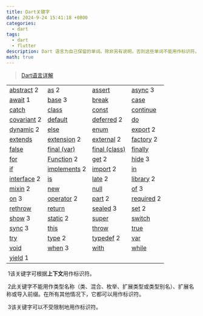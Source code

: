```yaml
---
title: Dart关键字
date: 2024-9-24 15:41:18 +0800
categories:
  - dart
tags:
  - dart
  - flutter
description: Dart 语言为自己保留的单词。除非另有说明，否则这些单词不能用作标识符。即使允许，使用关键字作为标识符也会使阅读代码的其他开发人员感到困惑，应避免这样做。
math: true
---
```

> [Dart语言详解](https://rd-wang.github.io/posts/Dart基础概念和内部原理/)

|   |   |   |   |
|---|---|---|---|
|[abstract](https://dart.cn/language/class-modifiers#abstract) 2|[as](https://dart.cn/language/operators#type-test-operators) 2|[assert](https://dart.cn/language/error-handling#assert)|[async](https://dart.cn/language/async) 3|
|[await](https://dart.cn/language/async) 1|[base](https://dart.cn/language/class-modifiers#base) 3|[break](https://dart.cn/language/loops#break-and-continue)|[case](https://dart.cn/language/branches#switch)|
|[catch](https://dart.cn/language/error-handling#catch)|[class](https://dart.cn/language/classes#instance-variables)|[const](https://dart.cn/language/variables#final-and-const)|[continue](https://dart.cn/language/loops#break-and-continue)|
|[covariant](https://dart.cn/guides/language/sound-problems#the-covariant-keyword) 2|[default](https://dart.cn/language/branches#switch)|[deferred](https://dart.cn/language/libraries#lazily-loading-a-library) 2|[do](https://dart.cn/language/loops#while-and-do-while)|
|[dynamic](https://dart.cn/language#important-concepts) 2|[else](https://dart.cn/language/branches#if)|[enum](https://dart.cn/language/enums)|[export](https://dart.cn/guides/libraries/create-packages) 2|
|[extends](https://dart.cn/language/extend)|[extension](https://dart.cn/language/extension-methods) 2|[external](https://dart.cn/language/functions#external) 2|[factory](https://dart.cn/language/constructors#factory-constructors) 2|
|[false](https://dart.cn/language/built-in-types#booleans)|[final (var)](https://dart.cn/language/variables#final-and-const)|[final (class)](https://dart.cn/language/class-modifiers#final)|[finally](https://dart.cn/language/error-handling#finally)|
|[for](https://dart.cn/language/loops#for-loops)|[Function](https://dart.cn/language/functions) 2|[get](https://dart.cn/language/methods#getters-and-setters) 2|[hide](https://dart.cn/language/libraries#importing-only-part-of-a-library) 3|
|[if](https://dart.cn/language/branches#if)|[implements](https://dart.cn/language/classes#implicit-interfaces) 2|[import](https://dart.cn/language/libraries#using-libraries) 2|[in](https://dart.cn/language/loops#for-loops)|
|[interface](https://dart.cn/language/class-modifiers#interface) 2|[is](https://dart.cn/language/operators#type-test-operators)|[late](https://dart.cn/language/variables#late-variables) 2|[library](https://dart.cn/language/libraries) 2|
|[mixin](https://dart.cn/language/mixins) 2|[new](https://dart.cn/language/classes#using-constructors)|[null](https://dart.cn/language/variables#default-value)|[of](https://dart.cn/guides/libraries/create-packages#organizing-a-package) 3|
|[on](https://dart.cn/language/error-handling#catch) 3|[operator](https://dart.cn/language/methods#operators) 2|[part](https://dart.cn/guides/libraries/create-packages#organizing-a-package) 2|[required](https://dart.cn/language/functions#named-parameters) 2|
|[rethrow](https://dart.cn/language/error-handling#catch)|[return](https://dart.cn/language/functions#return-values)|[sealed](https://dart.cn/language/class-modifiers#sealed) 3|[set](https://dart.cn/language/methods#getters-and-setters) 2|
|[show](https://dart.cn/language/libraries#importing-only-part-of-a-library) 3|[static](https://dart.cn/language/classes#class-variables-and-methods) 2|[super](https://dart.cn/language/extend)|[switch](https://dart.cn/language/branches#switch)|
|[sync](https://dart.cn/language/functions#generators) 3|[this](https://dart.cn/language/constructors)|[throw](https://dart.cn/language/error-handling#throw)|[true](https://dart.cn/language/built-in-types#booleans)|
|[try](https://dart.cn/language/error-handling#catch)|[type](https://dart.cn/language/extension-types) 2|[typedef](https://dart.cn/language/typedefs) 2|[var](https://dart.cn/language/variables)|
|[void](https://dart.cn/language/built-in-types)|[when](https://dart.cn/language/branches#when) 3|[with](https://dart.cn/language/mixins)|[while](https://dart.cn/language/loops#while-and-do-while)|
|[yield](https://dart.cn/language/functions#generators) 1|

 1该关键字可根据**上下文**用作标识符。

 2此关键字不能用作类型名称（类、混合、枚举、扩展类型或类型别名）、扩展名称或导入前缀。在所有其他情况下，它都可以用作标识符。

 3该关键字可以不受限制地用作标识符。